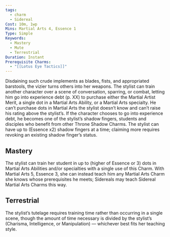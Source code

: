 ```yaml
---
tags:
  - charm
  - Sidereal
Cost: 10m, 1wp
Mins: Martial Arts 4, Essence 1
Type: Simple
Keywords:
  - Mastery
  - Mute
  - Terrestrial
Duration: Instant
Prerequisite Charms:
  - "[[Lotus Eye Tactics]]"
---
```

Disdaining such crude implements as blades, fists, and appropriated barstools, the vizier turns others into her weapons. The stylist can train another character over a scene of conversation, sparring, or combat, letting him go into experience debt (p. XX) to purchase either the Martial Artist Merit, a single dot in a Martial Arts Ability, or a Martial Arts specialty. He can’t purchase dots in Martial Arts the stylist doesn’t know and can’t raise his rating above the stylist’s. If the character chooses to go into experience debt, he becomes one of the stylist’s shadow fingers, students and disciples who benefit from other Throne Shadow Charms. The stylist can have up to (Essence x2) shadow fingers at a time; claiming more requires revoking an existing shadow finger’s status. 
## Mastery

The stylist can train her student in up to (higher of Essence or 3) dots in Martial Arts Abilities and/or specialties with a single use of this Charm. With Martial Arts 5, Essence 3, she can instead teach him any Martial Arts Charm she knows whose prerequisites he meets; Sidereals may teach Sidereal Martial Arts Charms this way. 
## Terrestrial

The stylist’s tutelage requires training time rather than occurring in a single scene, though the amount of time necessary is divided by the stylist’s (Charisma, Intelligence, or Manipulation) — whichever best fits her teaching style.